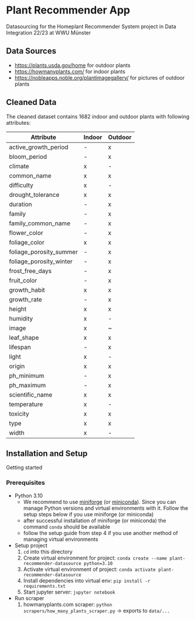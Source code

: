 # Plant Recommender App
Datasourcing for the Homeplant Recommender System project in Data Integration 22/23 at WWU Münster

## Data Sources

- https://plants.usda.gov/home for outdoor plants
- https://howmanyplants.com/ for indoor plants
- https://nobleapps.noble.org/plantimagegallery/ for pictures of outdoor plants

## Cleaned Data

The cleaned dataset contains 1682 indoor and outdoor plants with following attributes:

| Attribute               | Indoor | Outdoor |
|-------------------------|--------|---------|
| active_growth_period    | -      | x       |
| bloom_period            | -      | x       |
| climate                 | x      | -       |
| common_name             | x      | x       |
| difficulty              | x      | -       |
| drought_tolerance       | x      | x       |
| duration                | -      | x       |
| family                  | -      | x       |
| family_common_name      | -      | x       |
| flower_color            | -      | x       |
| foliage_color           | x      | x       |
| foliage_porosity_summer | -      | x       |
| foliage_porosity_winter | -      | x       |
| frost_free_days         | -      | x       |
| fruit_color             | -      | x       |
| growth_habit            | x      | x       |
| growth_rate             | -      | x       |
| height                  | x      | x       |
| humidity                | x      | -       |
| image                   | x      | ~       |
| leaf_shape              | x      | x       |
| lifespan                | -      | x       |
| light                   | x      | -       |
| origin                  | x      | x       |
| ph_minimum              | -      | x       |
| ph_maximum              | -      | x       |
| scientific_name         | x      | x       |
| temperature             | x      | -       |
| toxicity                | x      | x       |
| type                    | x      | x       |
| width                   | x      | -       |

## Installation and Setup

Getting started

### Prerequisites

- Python 3.10
    - We recommend to use [miniforge](https://github.com/conda-forge/miniforge#install) (or [miniconda](https://docs.conda.io/en/latest/miniconda.html)). Since you can manage Python versions and virtual environments with it. Follow the setup steps below if you use miniforge (or miniconda)
    - after successful installation of miniforge (or miniconda) the command `conda` should be available
    - follow the setup guide from step 4 if you use another method of managing virtual environments
- Setup project
    1. `cd` into this directory
    1. Create virtual environment for project: `conda create --name plant-recommender-datasource python=3.10`
    1. Activate virtual environment of project: `conda activate plant-recommender-datasource`
    1. Install dependencies into virtual env: `pip install -r requirements.txt`
    1. Start jupyter server: `jupyter notebook`
- Run scraper
    1. howmanyplants.com scraper: `python scrapers/how_many_plants_scraper.py` -> exports to `data/...`
